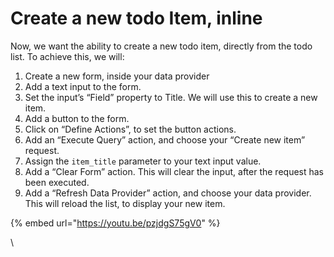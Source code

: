 # Create a new todo Item, inline

Now, we want the ability to create a new todo item, directly from the todo list. To achieve this, we will:

1. Create a new form, inside your data provider
2. Add a text input to the form. 
3. Set the input’s “Field” property to Title. We will use this to create a new item.
4. Add a button to the form. 
5. Click on “Define Actions”, to set the button actions.
6. Add an “Execute Query” action, and choose your “Create new item” request.
7. Assign the `item_title` parameter to your text input value.
8. Add a “Clear Form” action. This will clear the input, after the request has been executed.
9. Add a “Refresh Data Provider” action, and choose your data provider. This will reload the list, to display your new item.

{% embed url="https://youtu.be/pzjdgS75gV0" %}

\
